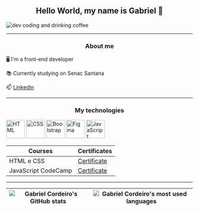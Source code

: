 <h2 align="center"> Hello World, my name is Gabriel 👋 </h2>

![dev coding and drinking coffee](https://media.tenor.com/8tr_CU6730MAAAAM/web-dev-website-development.gif)

---

<h3 align="center"> About me </h3>

🖥️ I'm a front-end developer

📚 Currently studying on Senac Santana

📫 [LinkedIn](https://www.linkedin.com/in/gabrielfrcordeiro/)

---

<h3 align="center"> My technologies </h3>

<p>
<img src="https://cdn.jsdelivr.net/gh/devicons/devicon@latest/icons/html5/html5-original.svg" alt="HTML" width="50em"/>
<img src="https://cdn.jsdelivr.net/gh/devicons/devicon@latest/icons/css3/css3-original.svg" alt="CSS" width="50em"/>
<img src="https://cdn.jsdelivr.net/gh/devicons/devicon@latest/icons/bootstrap/bootstrap-original.svg" alt="Bootstrap" width="50em"/>
<img src="https://cdn.jsdelivr.net/gh/devicons/devicon@latest/icons/figma/figma-original.svg" alt="Figma" width="50em"/>
<img src="https://cdn.jsdelivr.net/gh/devicons/devicon@latest/icons/javascript/javascript-original.svg" alt="JavaScript" width="50em"/>
          
</p>

| Courses | Certificates |
| ------- | ------------ |
| HTML e CSS | [Certificate](https://cursos.alura.com.br/degree/certificate/e0c73d06-74fb-4c8a-92a2-85aa1b211595)
| JavaScript CodeCamp | [Certificate](https://hermes.digitalinnovation.one/certificates/8164CFA6.pdf?_gl=1*189283s*_ga*MTM0ODQ0OTk5Mi4xNjY5NjUwMTUy*_ga_7GXMH3CQ72*MTY3ODk2Nzc4MC4zMy4xLjE2Nzg5Njk5ODUuNTUuMC4w)

---

| ![Gabriel Cordeiro's GitHub stats](https://github-readme-stats.vercel.app/api?username=GabrielFRCordeiro&show_icons=true&theme=tokyonight) | ![Gabriel Cordeiro's most used languages](https://github-readme-stats.vercel.app/api/top-langs/?username=GabrielFRCordeiro&layout=compact&theme=tokyonight&hide_border=true) |
| --- | --- |
